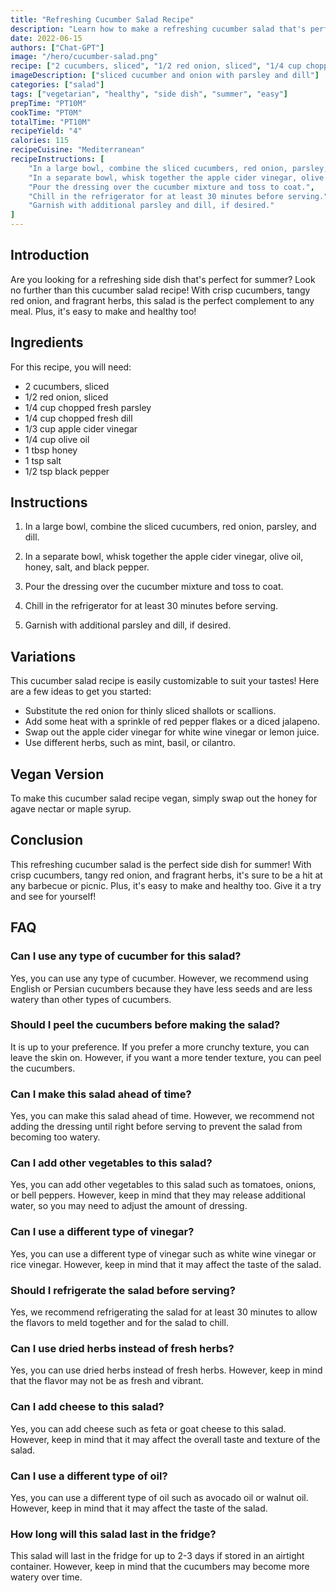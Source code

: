 ```yaml
---
title: "Refreshing Cucumber Salad Recipe"
description: "Learn how to make a refreshing cucumber salad that's perfect for any occasion!"
date: 2022-06-15
authors: ["Chat-GPT"]
image: "/hero/cucumber-salad.png"
recipe: ["2 cucumbers, sliced", "1/2 red onion, sliced", "1/4 cup chopped fresh parsley", "1/4 cup chopped fresh dill", "1/3 cup apple cider vinegar", "1/4 cup olive oil", "1 tbsp honey", "1 tsp salt", "1/2 tsp black pepper"]
imageDescription: ["sliced cucumber and onion with parsley and dill"] 
categories: ["salad"]
tags: ["vegetarian", "healthy", "side dish", "summer", "easy"]
prepTime: "PT10M"
cookTime: "PT0M"
totalTime: "PT10M"
recipeYield: "4"
calories: 115
recipeCuisine: "Mediterranean"
recipeInstructions: [
    "In a large bowl, combine the sliced cucumbers, red onion, parsley, and dill.",
    "In a separate bowl, whisk together the apple cider vinegar, olive oil, honey, salt, and black pepper.",
    "Pour the dressing over the cucumber mixture and toss to coat.",
    "Chill in the refrigerator for at least 30 minutes before serving.",
    "Garnish with additional parsley and dill, if desired."
]
---
```


## Introduction

Are you looking for a refreshing side dish that's perfect for summer? Look no further than this cucumber salad recipe! With crisp cucumbers, tangy red onion, and fragrant herbs, this salad is the perfect complement to any meal. Plus, it's easy to make and healthy too!

## Ingredients

For this recipe, you will need:

- 2 cucumbers, sliced
- 1/2 red onion, sliced
- 1/4 cup chopped fresh parsley
- 1/4 cup chopped fresh dill
- 1/3 cup apple cider vinegar
- 1/4 cup olive oil
- 1 tbsp honey
- 1 tsp salt
- 1/2 tsp black pepper

## Instructions

1. In a large bowl, combine the sliced cucumbers, red onion, parsley, and dill.

2. In a separate bowl, whisk together the apple cider vinegar, olive oil, honey, salt, and black pepper.

3. Pour the dressing over the cucumber mixture and toss to coat.

4. Chill in the refrigerator for at least 30 minutes before serving.

5. Garnish with additional parsley and dill, if desired.

## Variations

This cucumber salad recipe is easily customizable to suit your tastes! Here are a few ideas to get you started:

- Substitute the red onion for thinly sliced shallots or scallions.
- Add some heat with a sprinkle of red pepper flakes or a diced jalapeno.
- Swap out the apple cider vinegar for white wine vinegar or lemon juice.
- Use different herbs, such as mint, basil, or cilantro.

## Vegan Version

To make this cucumber salad recipe vegan, simply swap out the honey for agave nectar or maple syrup.

## Conclusion

This refreshing cucumber salad is the perfect side dish for summer! With crisp cucumbers, tangy red onion, and fragrant herbs, it's sure to be a hit at any barbecue or picnic. Plus, it's easy to make and healthy too. Give it a try and see for yourself!

## FAQ

### Can I use any type of cucumber for this salad?

Yes, you can use any type of cucumber. However, we recommend using English or Persian cucumbers because they have less seeds and are less watery than other types of cucumbers.

### Should I peel the cucumbers before making the salad?

It is up to your preference. If you prefer a more crunchy texture, you can leave the skin on. However, if you want a more tender texture, you can peel the cucumbers.

### Can I make this salad ahead of time?

Yes, you can make this salad ahead of time. However, we recommend not adding the dressing until right before serving to prevent the salad from becoming too watery.

### Can I add other vegetables to this salad?

Yes, you can add other vegetables to this salad such as tomatoes, onions, or bell peppers. However, keep in mind that they may release additional water, so you may need to adjust the amount of dressing.

### Can I use a different type of vinegar?

Yes, you can use a different type of vinegar such as white wine vinegar or rice vinegar. However, keep in mind that it may affect the taste of the salad.

### Should I refrigerate the salad before serving?

Yes, we recommend refrigerating the salad for at least 30 minutes to allow the flavors to meld together and for the salad to chill.

### Can I use dried herbs instead of fresh herbs?

Yes, you can use dried herbs instead of fresh herbs. However, keep in mind that the flavor may not be as fresh and vibrant.

### Can I add cheese to this salad?

Yes, you can add cheese such as feta or goat cheese to this salad. However, keep in mind that it may affect the overall taste and texture of the salad.

### Can I use a different type of oil?

Yes, you can use a different type of oil such as avocado oil or walnut oil. However, keep in mind that it may affect the taste of the salad.

### How long will this salad last in the fridge?

This salad will last in the fridge for up to 2-3 days if stored in an airtight container. However, keep in mind that the cucumbers may become more watery over time.